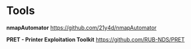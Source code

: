 # Tools

**nmapAutomator** https://github.com/21y4d/nmapAutomator

**PRET - Printer Exploitation Toolkit** https://github.com/RUB-NDS/PRET
